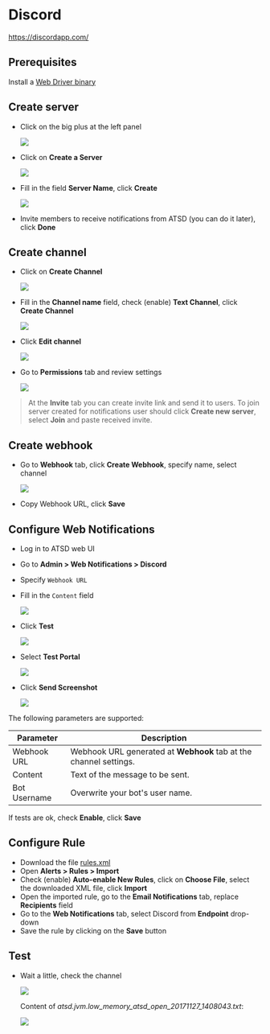 # Discord

https://discordapp.com/

## Prerequisites

Install a [Web Driver binary](README.md#install-web-driver)

## Create server

 * Click on the big plus at the left panel

     ![](images/create_server.png)

 * Click on **Create a Server**

     ![](images/create_server2.png)

 * Fill in the field **Server Name**, click **Create**

     ![](images/create_server3.png)

 * Invite members to receive notifications from ATSD (you can do it later), click **Done**

## Create channel

 * Click on **Create Channel**

     ![](images/create_discord_channel.png)

 * Fill in the **Channel name** field, check (enable) **Text Channel**, click **Create Channel**

     ![](images/create_discord_channel2.png)

 * Click **Edit channel**

     ![](images/create_discord_channel3.png)

 * Go to **Permissions** tab and review settings

     ![](images/create_discord_channel4.png)

> At the **Invite** tab you can create invite link and send it to users.  To join server created for notifications user should click **Create new server**, select **Join** and paste received invite.

## Create webhook

 * Go to **Webhook** tab, click **Create Webhook**, specify name, select channel

      ![](images/create_webhook.png)

 * Copy Webhook URL, click **Save**

## Configure Web Notifications

* Log in to ATSD web UI
* Go to **Admin > Web Notifications > Discord**
* Specify `Webhook URL`
* Fill in the `Content` field

    ![](images/discord_parameters.png)

* Click **Test**

   ![](images/discord_message_test.png)

* Select **Test Portal**

   ![](images/new_test_portal.png)   

* Click **Send Screenshot**

   ![](images/discord_send_screen.png)

The following parameters are supported:

|**Parameter**|**Description**|
|---|---|
|Webhook URL|Webhook URL generated at **Webhook** tab at the channel settings.|
|Content|Text of the message to be sent.|
|Bot Username|Overwrite your bot's user name.|

If tests are ok, check **Enable**, click **Save**   

## Configure Rule

* Download the file [rules.xml](resources/rules.xml)
* Open **Alerts > Rules > Import**
* Check (enable) **Auto-enable New Rules**, click on **Choose File**, select the downloaded XML file, click **Import**
* Open the imported rule, go to the **Email Notifications** tab, replace **Recipients** field
* Go to the **Web Notifications** tab, select Discord from **Endpoint** drop-down
* Save the rule by clicking on the **Save** button

## Test

* Wait a little, check the channel

    ![](images/discord_test_1.png)

    Content of _atsd.jvm.low_memory_atsd_open_20171127_1408043.txt_:

    ![](images/discord_test_2.png)
